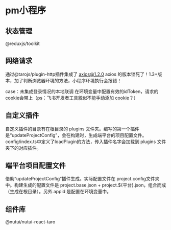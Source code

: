 # pm小程序

## 状态管理

@reduxjs/toolkit

## 网络请求

通过@tarojs/plugin-http插件集成了 axios@1.2.0
axios 的版本锁死了！1.3+版本，加了判断浏览器环境的方法，小程序环境执行会报错！

case：未集成登录情况的本地联调
在环境变量中配置有效的idToken，请求的 cookie会带上（ps：飞书开发者工具貌似不能手动添加 cookie？）

## 自定义插件

自定义插件的目录有在根目录的 plugins 文件夹。编写的第一个插件是“updateProjectConfig”，会在构建时，生成端平台的项目配置文件。
config/index.ts中定义了loadPlugin的方法，传入插件名字会加载到 plugins 文件夹下的对应插件。

## 端平台项目配置文件

借助“updateProjectConfig”插件生成。实际配置文件在 project.config文件夹中。构建生成的配置文件是 project.base.json + project.${平台}.json，组合而成（生成在根目录）。另外 appid 是配置在环境变量中。

## 组件库

@nutui/nutui-react-taro

